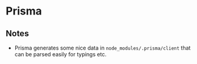 # Prisma

## Notes

- Prisma generates some nice data in `node_modules/.prisma/client` that can be parsed easily for typings etc.
